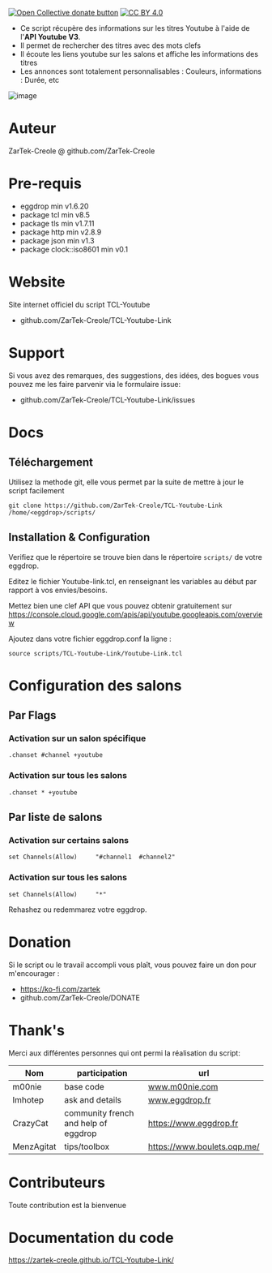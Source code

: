 <span class="badge-opencollective"><a href="https://github.com/ZarTek-Creole/DONATE" title="Donate to this project"><img src="https://img.shields.io/badge/open%20collective-donate-yellow.svg" alt="Open Collective donate button" /></a></span>
[![CC BY 4.0][cc-by-shield]][cc-by]

[cc-by]: http://creativecommons.org/licenses/by/4.0/
[cc-by-shield]: https://img.shields.io/badge/License-CC%20BY%204.0-lightgrey.svg

* Ce script récupère des informations sur les titres Youtube à l'aide de l'**API Youtube V3**.
* Il permet de rechercher des titres avec des mots clefs
* Il écoute les liens youtube sur les salons et affiche les informations des titres
* Les annonces sont totalement personnalisables : Couleurs, informations : Durée, etc

![image](https://user-images.githubusercontent.com/11725850/119846268-4699e100-bf0a-11eb-80f1-7cf5c7fbb5bc.png)

# Auteur
ZarTek-Creole @ github.com/ZarTek-Creole

# Pre-requis
* eggdrop min v1.6.20 
* package tcl min v8.5
* package tls min v1.7.11
* package http min v2.8.9
* package json min v1.3
* package clock::iso8601 min v0.1

# Website
Site internet officiel du script TCL-Youtube
* github.com/ZarTek-Creole/TCL-Youtube-Link

# Support
Si vous avez des remarques, des suggestions, des idées, des bogues vous pouvez me les faire parvenir via le formulaire issue:
* github.com/ZarTek-Creole/TCL-Youtube-Link/issues

# Docs
## Téléchargement
Utilisez la methode git, elle vous permet par la suite de mettre à jour le script facilement
```
git clone https://github.com/ZarTek-Creole/TCL-Youtube-Link /home/<eggdrop>/scripts/
```
## Installation & Configuration
Verifiez que le répertoire se trouve bien dans le répertoire `scripts/` de votre eggdrop.

Editez le fichier Youtube-link.tcl, en renseignant les variables au début par rapport à vos envies/besoins.

Mettez bien une clef API que vous pouvez obtenir gratuitement sur https://console.cloud.google.com/apis/api/youtube.googleapis.com/overview

Ajoutez dans votre fichier eggdrop.conf la ligne :

```
source scripts/TCL-Youtube-Link/Youtube-Link.tcl
```
# Configuration des salons
## Par Flags
### Activation sur un salon spécifique
```
.chanset #channel +youtube
```
### Activation sur tous les salons
```
.chanset * +youtube
```
## Par liste de salons

### Activation sur certains salons
```
set Channels(Allow)     "#channel1  #channel2"
```

### Activation sur tous les salons
```
set Channels(Allow)		"*"
```

Rehashez ou redemmarez votre eggdrop.

# Donation
Si le script ou le travail accompli vous plaît, vous pouvez faire un don pour m'encourager :
* https://ko-fi.com/zartek
* github.com/ZarTek-Creole/DONATE

# Thank's
Merci aux différentes personnes qui ont permi la réalisation du script:

Nom | participation | url
---------|----------|---------
m00nie | base code | www.m00nie.com
Imhotep | ask and details	| www.eggdrop.fr
CrazyCat | community french and help of eggdrop | https://www.eggdrop.fr
MenzAgitat | tips/toolbox | https://www.boulets.oqp.me/

# Contributeurs
Toute contribution est la bienvenue

# Documentation du code
https://zartek-creole.github.io/TCL-Youtube-Link/
